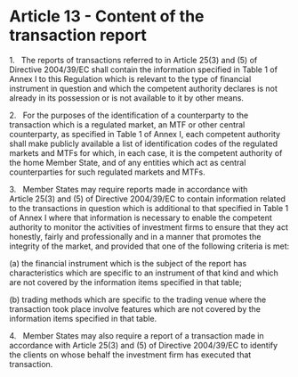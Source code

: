 # Article 13 - Content of the transaction report


1.   The reports of transactions referred to in Article 25(3) and (5) of Directive 2004/39/EC shall contain the information specified in Table 1 of Annex I to this Regulation which is relevant to the type of financial instrument in question and which the competent authority declares is not already in its possession or is not available to it by other means.

2.   For the purposes of the identification of a counterparty to the transaction which is a regulated market, an MTF or other central counterparty, as specified in Table 1 of Annex I, each competent authority shall make publicly available a list of identification codes of the regulated markets and MTFs for which, in each case, it is the competent authority of the home Member State, and of any entities which act as central counterparties for such regulated markets and MTFs.

3.   Member States may require reports made in accordance with Article 25(3) and (5) of Directive 2004/39/EC to contain information related to the transactions in question which is additional to that specified in Table 1 of Annex I where that information is necessary to enable the competent authority to monitor the activities of investment firms to ensure that they act honestly, fairly and professionally and in a manner that promotes the integrity of the market, and provided that one of the following criteria is met:

(a) the financial instrument which is the subject of the report has characteristics which are specific to an instrument of that kind and which are not covered by the information items specified in that table;

(b) trading methods which are specific to the trading venue where the transaction took place involve features which are not covered by the information items specified in that table.

4.   Member States may also require a report of a transaction made in accordance with Article 25(3) and (5) of Directive 2004/39/EC to identify the clients on whose behalf the investment firm has executed that transaction.
